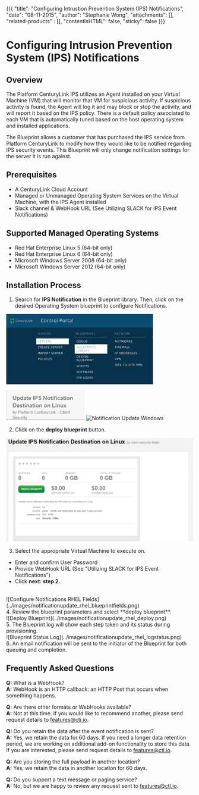 {{{
  "title": "Configuring Intrustion Prevention System (IPS) Notifications",
  "date": "08-11-2015",
  "author": "Stephanie Wong",
  "attachments": [],
  "related-products" : [],
  "contentIsHTML": false,
  "sticky": false
}}}
# Configuring Intrusion Prevention System (IPS) Notifications

## Overview

The Platform CenturyLink IPS utilizes an Agent installed on your Virtual Machine (VM) that will monitor that VM for suspicious activity. If suspicious activity is found, the Agent will log it and may block or stop the activity, and will report it based on the IPS policy. There is a default policy associated to each VM that is automatically tuned based on the host operating system and installed applications.

The Blueprint allows a customer that has purchased the IPS service from Platform CenturyLink to modify how they would like to be notified regarding IPS security events. This Blueprint will only change notification settings for the server it is run against.

## Prerequisites

* A CenturyLink Cloud Account
* Managed or Unmanaged Operating System Services on the Virtual Machine, with the IPS Agent installed
* Slack channel & WebHook URL (See Utilizing SLACK for IPS Event Notifications)

## Supported Managed Operating Systems

* Red Hat Enterprise Linux 5 (64-bit only)
* Red Hat Enterprise Linux 6 (64-bit only)
* Microsoft Windows Server 2008 (64-bit only)
* Microsoft Windows Server 2012 (64-bit only)

## Installation Process

1. Search for **IPS Notification** in the Blueprint library. Then, click on the desired Operating System blueprint to configure Notifications. 

  ![Control Portal](../images/notificationupdate_controlportal.png) 

  ![Notification Update RHEL](../images/notificationupdate_rhel_blueprintname.png) ![Notification Update Windows](notificationupdate_windows_blueprintname.png)

2. Click on the **deploy blueprint** button.

  ![Configure Notifications RHEL](../images/notificationupdate_rhel_configure.png)

3. Select the appropriate Virtual Machine to execute on.

  * Enter and confirm User Password
  * Provide WebHook URL (See "Utilizing SLACK for IPS Event Notifications")
  * Click **next: step 2.**
<br>
![Configure Notifications RHEL Fields](../images/notificationupdate_rhel_blueprintfields.png)
<br>
4. Review the blueprint parameters and select **deploy blueprint**.
<br>
![Deploy Blueprint](../images/notificationupdate_rhel_deploy.png)
<br>
5. The Blueprint log will show each step taken and its status during provisioning.
<br>
![Blueprint Status Log](../images/notificationupdate_rhel_logstatus.png)
<br>
6. An email notification will be sent to the initiator of the Blueprint for both queuing and completion.

## Frequently Asked Questions

**Q:** What is a WebHook?<br>
**A:** WebHook is an HTTP callback: an HTTP Post that occurs when something happens.

**Q:** Are there other formats or WebHooks available?<br>
**A:** Not at this time. If you would like to recommend another, please send request details to [features@cti.io](mailto:features@ctl.io).

**Q:** Do you retain the data after the event notification is sent?<br>
**A:** Yes, we retain the data for 60 days.  If you need a longer data retention period, we are working on additional add-on functionality to store this data.  If you are interested, please send request details to [features@ctl.io](mailto:features@ctl.io).

**Q:** Are you storing the full payload in another location?<br>
**A:** Yes, we retain the data in another location for 60 days.

**Q:** Do you support a text message or paging service?<br>
**A:** No, but we are happy to review any request sent to [features@ctl.io](mailto:features@ctl.io).
